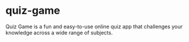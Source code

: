 # quiz-game
Quiz Game is a fun and easy-to-use online quiz app that challenges your knowledge across a wide range of subjects.